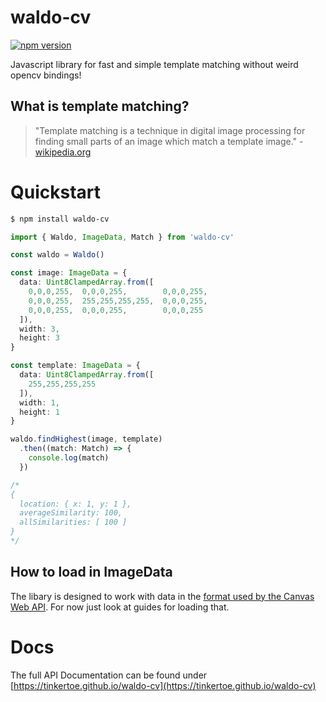 # waldo-cv

[![npm version](https://badge.fury.io/js/waldo-cv.svg)](https://badge.fury.io/js/waldo-cv)

Javascript library for fast and simple template matching without weird opencv bindings!

## What is template matching?

> "Template matching is a technique in digital image processing for finding small parts of an image which match a template image." - [wikipedia.org](https://en.wikipedia.org/w/index.php?title=Template_matching&oldid=1073414135)

# Quickstart

```bash
$ npm install waldo-cv
```

```typescript
import { Waldo, ImageData, Match } from 'waldo-cv'

const waldo = Waldo()

const image: ImageData = {
  data: Uint8ClampedArray.from([
    0,0,0,255,  0,0,0,255,        0,0,0,255,
    0,0,0,255,  255,255,255,255,  0,0,0,255, 
    0,0,0,255,  0,0,0,255,        0,0,0,255
  ]),
  width: 3,
  height: 3
}

const template: ImageData = {
  data: Uint8ClampedArray.from([
    255,255,255,255
  ]),
  width: 1,
  height: 1
}

waldo.findHighest(image, template)
  .then((match: Match) => {
    console.log(match)
  })

/*
{
  location: { x: 1, y: 1 },
  averageSimilarity: 100,
  allSimilarities: [ 100 ]
}
*/
```

## How to load in ImageData

The libary is designed to work with data in the [format used by the Canvas Web API](https://developer.mozilla.org/en-US/docs/Web/API/ImageData). For now just look at guides for loading that.

# Docs
The full API Documentation can be found under [https://tinkertoe.github.io/waldo-cv](https://tinkertoe.github.io/waldo-cv)
